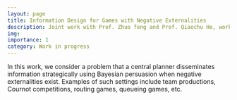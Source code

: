 ```yaml
---
layout: page
title: Information Design for Games with Negative Externalities
description: Joint work with Prof. Zhuo feng and Prof. Qiaochu He, work in progress. 
img:
importance: 1
category: Work in progress 
---
```

In this work, we consider a problem that a central planner disseminates information strategically using Bayesian persuasion when negative externalities exist. Examples of such settings include team productions, Cournot competitions, routing games, queueing games, etc.